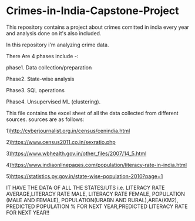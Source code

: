 # Crimes-in-India-Capstone-Project


This repository contains a project about crimes comitted in india every year and analysis done on it's also included.

In this repository i'm analyzing crime data.

There Are 4 phases include -:

phase1. Data collection/preparation

Phase2. State-wise analysis

Phase3. SQL operations

Phase4. Unsupervised ML (clustering).

This file contains the excel sheet of all the data collected from different sources. sources are as follows:

1)http://cyberjournalist.org.in/census/cenindia.html

2)https://www.census2011.co.in/sexratio.php

3)https://www.wbhealth.gov.in/other_files/2007/14_5.html

4)https://www.indiaonlinepages.com/population/literacy-rate-in-india.html

5)https://statistics.py.gov.in/state-wise-population-2010?page=1


IT HAVE THE DATA OF ALL THE STATES/UTS i.e. LITERACY RATE AVERAGE,LITERACY RATE MALE, LITERACY RATE FEMALE, POPULATION (MALE AND FEMALE), POPULATION(URABN AND RURAL),AREA(KM2),
PREDICTED POPULATION % FOR NEXT YEAR,PREDICTED LITERACY RATE FOR NEXT YEAR!!<BR>
